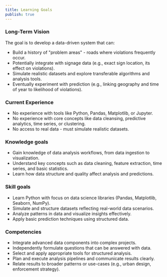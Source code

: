 ```yaml
---
title: Learning Goals
publish: true
---
```

### Long-Term Vision
The goal is to develop a data-driven system that can:

- Build a history of "problem areas" - roads where violations frequently occur.
- Potentially integrate with signage data (e.g., exact sign location, its effect on violations).
- Simulate realistic datasets and explore transferable algorithms and analysis tools.
- Eventually experiment with prediction (e.g., linking geography and time of year to likelihood of violations).


### Current Experience
- No experience with tools like Python, Pandas, Matplotlib, or Jupyter.
- No experience with core concepts like data cleansing, predictive analytics, time series, or clustering.
- No access to real data - must simulate realistic datasets.


### Knowledge goals
- Gain knowledge of data analysis workflows, from data ingestion to visualization.
- Understand key concepts such as data cleaning, feature extraction, time series, and basic statistics.
- Learn how data structure and quality affect analysis and predictions.


### Skill goals
- Learn Python with focus on data science libraries (Pandas, Matplotlib, Seaborn, NumPy).
- Simulate and structure datasets reflecting real-world data scenarios.
- Analyze patterns in data and visualize insights effectively.
- Apply basic prediction techniques using structured data.


### Competencies
- Integrate advanced data components into complex projects.
- Independently formulate questions that can be answered with data.
- Select and apply appropriate tools for structured analysis.
- Plan and execute analysis pipelines and communicate results clearly.
- Relate results to broader patterns or use-cases (e.g., urban design, enforcement strategy).